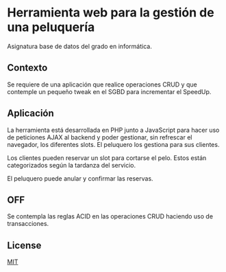 # Herramienta web para la gestión de una peluquería

Asignatura base de datos del grado en informática.


## Contexto

Se requiere de una aplicación que realice operaciones CRUD y que contemple un pequeño tweak en el SGBD para incrementar el SpeedUp.

## Aplicación

La herramienta está desarrollada en PHP junto a JavaScript para hacer uso de peticiones AJAX al backend y poder gestionar, sin refrescar el navegador, los diferentes slots. El peluquero los gestiona para sus clientes. 

Los clientes pueden reservar un slot para cortarse el pelo. Estos están categorizados según la tardanza del servicio.

El peluquero puede anular y confirmar las reservas.


## OFF

Se contempla las reglas ACID en las operaciones CRUD haciendo uso de transacciones.


## License
[MIT](https://choosealicense.com/licenses/mit/)
